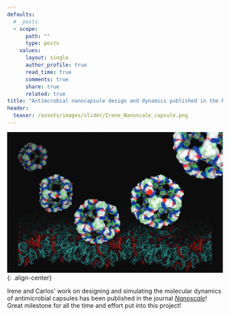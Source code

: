 ```yaml
---
defaults:
  # _posts
  - scope:
      path: ""
      type: posts
    values:
      layout: single
      author_profile: true
      read_time: true
      comments: true
      share: true
      related: true
title: "Antimcrobial nanocapsule design and dynamics published in the Nanoscale journal"
header:
  teaser: /assets/images/slider/Irene_Nanoscale_capsule.png
---
```


![image-center](/assets/images/slider/Irene_Nanoscale_capsule.png){: .align-center}

Irene and Carlos' work on designing and simulating the molecular dynamics of antimicrobial capsules has been published in the journal [*Nanoscale*](https://doi.org/10.1039/D0NR08146A)! Great milestone for all the time and effort put into this project!


